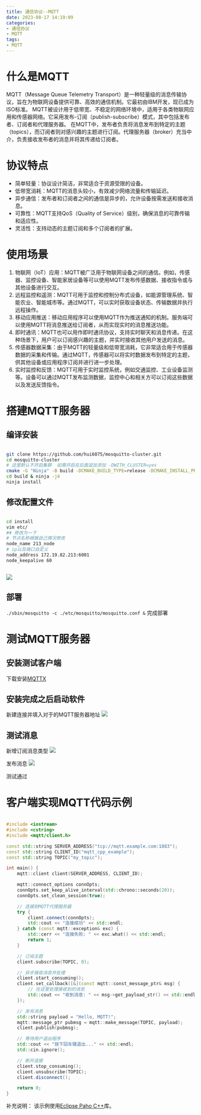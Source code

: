 ```yaml
---
title: 通信协议--MQTT
date: 2023-08-17 14:19:09
categories:
- 通信协议
- MQTT
tags:
- MQTT
---
```


# 什么是MQTT
MQTT（Message Queue Telemetry Transport）是一种轻量级的消息传输协议，旨在为物联网设备提供可靠、高效的通信机制。它最初由IBM开发，现已成为ISO标准。
MQTT被设计用于低带宽、不稳定的网络环境中，适用于各类物联网应用和传感器网络。它采用发布-订阅（publish-subscribe）模式，其中包括发布者、订阅者和代理服务器。
在MQTT中，发布者负责将消息发布到特定的主题（topics），而订阅者则对感兴趣的主题进行订阅。代理服务器（broker）充当中介，负责接收发布者的消息并将其传递给订阅者。


# 协议特点
- 简单轻量：协议设计简洁，非常适合于资源受限的设备。
- 低带宽消耗：MQTT的消息头较小，有效减少网络流量和传输延迟。
- 异步通信：发布者和订阅者之间的通信是异步的，允许设备按需发送和接收消息。
- 可靠性：MQTT支持QoS（Quality of Service）级别，确保消息的可靠传输和适应性。
- 灵活性：支持动态的主题订阅和多个订阅者的扩展。

# 使用场景
1. 物联网（IoT）应用：MQTT被广泛用于物联网设备之间的通信。例如，传感器、监控设备、智能家居设备等可以使用MQTT发布传感数据、接收指令或与其他设备进行交互。
2. 远程监控和遥测：MQTT可用于监控和控制分布式设备，如能源管理系统、智能农业、智能城市等。通过MQTT，可以实时获取设备状态、传输数据并执行远程操作。
3. 移动应用推送：移动应用程序可以使用MQTT作为推送通知的机制。服务端可以使用MQTT将消息推送给订阅者，从而实现实时的消息推送功能。
4. 即时通讯：MQTT也可以用作即时通讯协议，支持实时聊天和消息传递。在这种场景下，用户可以订阅感兴趣的主题，并实时接收其他用户发送的消息。
5. 传感器数据采集：由于MQTT的轻量级和低带宽消耗，它非常适合用于传感器数据的采集和传输。通过MQTT，传感器可以将实时数据发布到特定的主题，供其他设备或应用程序订阅并进行进一步处理。
6. 实时监控和反馈：MQTT可用于实时监控系统，例如交通监控、工业设备监测等。设备可以通过MQTT发布监测数据，监控中心和相关方可以订阅这些数据以及发送反馈指令。



# 搭建MQTT服务器
## 编译安装
``` bash

git clone https://github.com/hui6075/mosquitto-cluster.git
cd mosquitto-cluster
# 这里默认不开启集群  如需开启在后面追加添加 -DWITH_CLUSTER=yes
cmake -G "Ninja" -B build -DCMAKE_BUILD_TYPE=release -DCMAKE_INSTALL_PREFIX=$(pwd)/install  .
cd build & ninja -j4
ninja install

```

## 修改配置文件
``` bash

cd install
vim etc/
## 修改为一下
# 节点名称根据自己情况修改
node_name 213_node
# ip以及端口自定义
node_address 172.19.82.213:6001
node_keepalive 60



```
![](http://blog.feizhufanfan.top:18088/minio/images/blog/20230825145440.png)

## 部署
`./sbin/mosquitto -c ./etc/mosquitto/mosquitto.conf &`
完成部署

# 测试MQTT服务器
## 安装测试客户端
下载安装[MQTTX](https://mqttx.app/zh/downloads)  

## 安装完成之后启动软件 
新建连接并填入对于的MQTT服务器地址
![](http://blog.feizhufanfan.top:18088/minio/images/blog/20230825150100.png)

## 测试消息
新增订阅消息类型
![](http://blog.feizhufanfan.top:18088/minio/images/blog/20230825150248.png)

发布消息
![](http://blog.feizhufanfan.top:18088/minio/images/blog/20230825150347.png)

测试通过



# 客户端实现MQTT代码示例
``` c++ Client.cpp

#include <iostream>
#include <cstring>
#include <mqtt/client.h>

const std::string SERVER_ADDRESS("tcp://mqtt.example.com:1883");
const std::string CLIENT_ID("mqtt_cpp_example");
const std::string TOPIC("my_topic");

int main() {
    mqtt::client client(SERVER_ADDRESS, CLIENT_ID);

    mqtt::connect_options connOpts;
    connOpts.set_keep_alive_interval(std::chrono::seconds(20));
    connOpts.set_clean_session(true);

    // 连接到MQTT代理服务器
    try {
        client.connect(connOpts);
        std::cout << "连接成功" << std::endl;
    } catch (const mqtt::exception& exc) {
        std::cerr << "连接失败: " << exc.what() << std::endl;
        return 1;
    }

    // 订阅主题
    client.subscribe(TOPIC, 0);

    // 异步接收消息并处理
    client.start_consuming();
    client.set_callback([&](const mqtt::const_message_ptr& msg) {
        // 在这里处理接收到的消息
        std::cout << "收到消息: " << msg->get_payload_str() << std::endl;
    });

    // 发布消息
    std::string payload = "Hello, MQTT!";
    mqtt::message_ptr pubmsg = mqtt::make_message(TOPIC, payload);
    client.publish(pubmsg);

    // 等待用户退出程序
    std::cout << "按下回车键退出..." << std::endl;
    std::cin.ignore();

    // 断开连接
    client.stop_consuming();
    client.unsubscribe(TOPIC);
    client.disconnect();

    return 0;
}


```
补充说明：
该示例使用[Eclipse Paho C++](https://github.com/eclipse/paho.mqtt.cpp)库。








